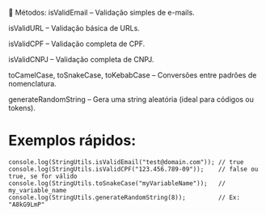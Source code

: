 🔧 Métodos:
isValidEmail – Validação simples de e-mails.

isValidURL – Validação básica de URLs.

isValidCPF – Validação completa de CPF.

isValidCNPJ – Validação completa de CNPJ.

toCamelCase, toSnakeCase, toKebabCase – Conversões entre padrões de nomenclatura.

generateRandomString – Gera uma string aleatória (ideal para códigos ou tokens).

# Exemplos rápidos:

```
console.log(StringUtils.isValidEmail("test@domain.com")); // true
console.log(StringUtils.isValidCPF("123.456.789-09"));    // false ou true, se for válido
console.log(StringUtils.toSnakeCase("myVariableName"));   // my_variable_name
console.log(StringUtils.generateRandomString(8));         // Ex: "A8kG9LmP"

```
